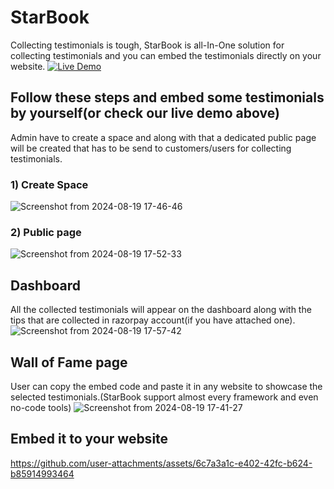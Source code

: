 # StarBook

Collecting testimonials is tough, StarBook is all-In-One solution for collecting testimonials and you can embed the testimonials directly on your website.
[![Live Demo](https://img.shields.io/badge/Live-Demo-brightgreen?style=for-the-badge&logo=appveyor)](https://codepen.io/Wasif-Kareem/pen/OJeExjy?editors=1000)

## Follow these steps and embed some testimonials by yourself(or check our live demo above)

Admin have to create a space and along with that a dedicated public page will be created that has to be send to customers/users for collecting testimonials.

### 1) Create Space

![Screenshot from 2024-08-19 17-46-46](https://github.com/user-attachments/assets/c2533fd1-9bbf-4233-8f39-74793ef7616e)

### 2) Public page

![Screenshot from 2024-08-19 17-52-33](https://github.com/user-attachments/assets/0bf4e7c5-6129-4fa1-a6d1-7d4eee02d8ce)

## Dashboard

All the collected testimonials will appear on the dashboard along with the tips that are collected in razorpay account(if you have attached one).
![Screenshot from 2024-08-19 17-57-42](https://github.com/user-attachments/assets/358fca08-a704-4608-9f7b-30ba8e1c7b76)

## Wall of Fame page

User can copy the embed code and paste it in any website to showcase the selected testimonials.(StarBook support almost every framework and even no-code tools)
![Screenshot from 2024-08-19 17-41-27](https://github.com/user-attachments/assets/ca56ec6b-6080-4a2b-a62c-0b376f41f16d)

## Embed it to your website

https://github.com/user-attachments/assets/6c7a3a1c-e402-42fc-b624-b85914993464
